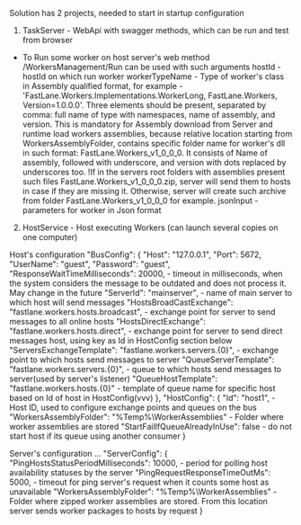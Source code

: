 Solution has 2 projects, needed to start in startup configuration
1) TaskServer - WebApi with swagger methods, which can be run and test from browser
- To Run some worker on host server's web method /WorkersManagement/Run can be used with such arguments
hostId - hostId on which run worker
workerTypeName - Type of worker's class in Assembly qualified format, for example - 'FastLane.Workers.Implementations.WorkerLong, FastLane.Workers, Version=1.0.0.0'. Three elements should be present, separated by comma: full name of type with namespaces, name of assembly, and version. This is mandatory for Assembly download from Server and runtime load workers assemblies, because relative location starting from WorkersAssemblyFolder, contains specific folder name for worker's dll in such format: FastLane.Workers_v1_0_0_0. It consists of Name of assembly, followed with underscore, and version with dots replaced by underscores too.
!If in the servers root folders with assemblies present such files FastLane.Workers_v1_0_0_0.zip, server will send them to hosts in case if they are missing it. Otherwise, server will create such archive from folder FastLane.Workers_v1_0_0_0 for example.
jsonInput - parameters for worker in Json format
2) HostService - Host executing Workers (can launch several copies on one computer)

Host's configuration
	"BusConfig": {
		"Host": "127.0.0.1",
		"Port": 5672,
		"UserName": "guest",
		"Password": "guest",
		"ResponseWaitTimeMilliseconds": 20000, - timeout in milliseconds, when the system considers the message to be outdated and does not process it. May change in the future
		"ServerId": "mainserver", - name of main server to which host will send messages
		"HostsBroadCastExchange": "fastlane.workers.hosts.broadcast", - exchange point for server to send messages to all online hosts
		"HostsDirectExchange": "fastlane.workers.hosts.direct", - exchange point for server to send direct messages host, using key as Id in HostConfig section below
		"ServersExchangeTemplate": "fastlane.workers.servers.{0}", - exchange point to which hosts send messages to server
		"QueueServerTemplate": "fastlane.workers.servers.{0}", - queue to which hosts send messages to server(used by server's listener)
		"QueueHostTemplate": "fastlane.workers.hosts.{0}" - template of queue name for specific host based on Id of host in HostConfig(vvv)
	},
	"HostConfig": {
		"Id": "host1", - Host ID, used to configure exchange points and queues on the bus
		"WorkersAssemblyFolder": "%Temp%\\WorkerAssemblies" - Folder where worker assemblies are stored
		"StartFailIfQueueAlreadyInUse": false - do not start host if its queue using another consumer
	}

Server's configuration
 ...
  "ServerConfig": {
        "PingHostsStatusPeriodMilliseconds": 10000, - period for polling host availability statuses by the server 
        "PingRequestResponseTimeOutMs": 5000, - timeout for ping server's request when it counts some host as unavailable
        "WorkersAssemblyFolder": "%Temp%\\WorkerAssemblies" - Folder where zipped worker assemblies are stored. From this location server sends worker packages to hosts by request
    }


